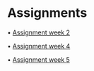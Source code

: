# Assignments

• [Assignment week 2](https://github.com/saskialuijk/assignments/blob/master/Assignment_week_2.ipynb)

• [Assignment week 4](https://github.com/saskialuijk/assignments/blob/master/Assignment_week_4%20(1).ipynb)

• [Assignment week 5](https://github.com/saskialuijk/assignments/blob/master/Assignment_week_5%20(1).ipynb)

